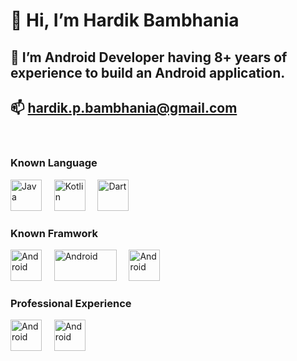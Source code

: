 # 👋 Hi, I’m Hardik Bambhania
## 👀 I’m Android Developer having 8+ years of experience to build an Android application.
## 📫 hardik.p.bambhania@gmail.com

</br>
<!---
hardik-bambhania/hardik-bambhania is a ✨ special ✨ repository because its `README.md` (this file) appears on your GitHub profile.
You can click the Preview link to take a look at your changes.
--->

### Known Language
<img src="https://cdn-icons-png.flaticon.com/512/226/226777.png" alt="Java" style="height: 50px; width:50px;"/>   &nbsp; &nbsp;    <img src="https://cdn.worldvectorlogo.com/logos/kotlin-1.svg" alt="Kotlin" style="height: 50px; width:50px;"/> &nbsp;  &nbsp; <img src="https://iconape.com/wp-content/files/vp/55059/svg/dart.svg" alt="Dart" style="height: 50px; width:50px;"/>

### Known Framwork
<img src="https://cdn-icons-png.flaticon.com/512/174/174836.png" alt="Android" style="height: 50px; width:50px;"/> &nbsp; &nbsp; <img src="https://user-images.githubusercontent.com/33158051/103466606-760a4000-4d14-11eb-9941-2f3d00371471.png" alt="Android" style="height: 50px; width:100px;"/>  &nbsp; &nbsp; <img src="https://cdn.iconscout.com/icon/free/png-256/flutter-2038877-1720090.png" alt="Android" style="height: 50px; width:50px;"/>

### Professional Experience
<img src="https://upload.wikimedia.org/wikipedia/commons/thumb/2/2a/Mastercard-logo.svg/2560px-Mastercard-logo.svg.png" alt="Android" style="height: 50px; width:50px;"/>
&nbsp; &nbsp;
<img src="https://dynamic.placementindia.com/recruiter_comp_logo/289549.jpg" alt="Android" style="height: 50px; width:50px;"/>
